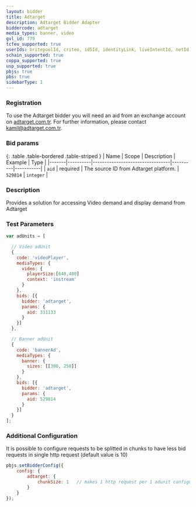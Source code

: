 ```yaml
---
layout: bidder
title: Adtarget
description: Adtarget Bidder Adapter
biddercode: adtarget
media_types: banner, video
gvl_id: 779
tcfeu_supported: true
userIds: britepoolId, criteo, id5Id, identityLink, liveIntentId, netId, parrableId, pubCommonId, unifiedId
schain_supported: true
coppa_supported: true
usp_supported: true
pbjs: true
pbs: true
sidebarType: 1
---
```


### Registration

To use the Adtarget bidder you will need an aid from an exchange account on [adtarget.com.tr](https://adtarget.com.tr). For further information, please contact <kamil@adtarget.com.tr>.

### Bid params

{: .table .table-bordered .table-striped }
| Name  | Scope    | Description                     | Example  | Type      |
|-------|----------|---------------------------------|----------|-----------|
| `aid` | required | The source ID from Adtarget platform. | `529814` | `integer` |

### Description

Provides a solution for accessing Video demand and display demand from Adtarget

### Test Parameters

```javascript
var adUnits = [

  // Video adUnit
  {
    code: 'videoPlayer',
    mediaTypes: {
      video: {
        playerSize:[640,480]
        context: 'instream'
      }
    },
    bids: [{
      bidder: 'adtarget',
      params: {
        aid: 331133
      }
    }]
  },

  // Banner adUnit
  {
    code: 'bannerAd',
    mediaTypes: {
      banner: {
        sizes: [[300, 250]]
      }
    },
    bids: [{
      bidder: 'adtarget',
      params: {
        aid: 529814
      }
    }]
  }
];
```

### Additional Configuration

It is possible to configure requests to be splitted in chunks to have less bid requests in single http request
(default value is 10)

```javascript
pbjs.setBidderConfig({
    config: {              
        adtarget: {
            chunkSize: 1   // makes 1 http request per 1 adunit configured
        }
    }
});
```
